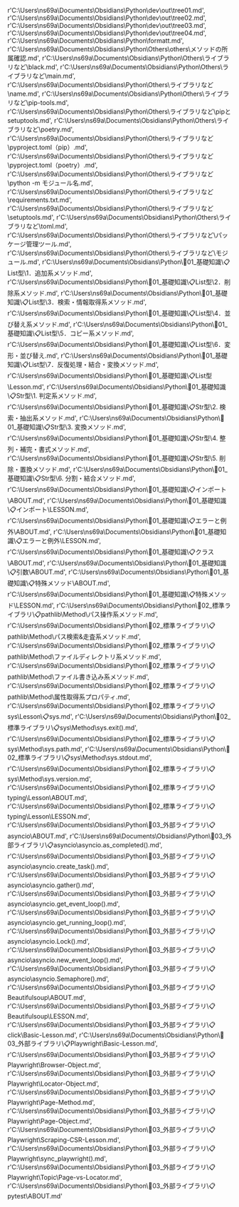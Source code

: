 r'C:\Users\ns69a\Documents\Obsidians\Python\dev\out\tree01.md',
r'C:\Users\ns69a\Documents\Obsidians\Python\dev\out\tree02.md',
r'C:\Users\ns69a\Documents\Obsidians\Python\dev\out\tree03.md',
r'C:\Users\ns69a\Documents\Obsidians\Python\dev\out\tree04.md',
r'C:\Users\ns69a\Documents\Obsidians\Python\formatt.md',
r'C:\Users\ns69a\Documents\Obsidians\Python\Others\others\メソッドの所属確認.md',
r'C:\Users\ns69a\Documents\Obsidians\Python\Others\ライブラリなど\black.md',
r'C:\Users\ns69a\Documents\Obsidians\Python\Others\ライブラリなど\main.md',
r'C:\Users\ns69a\Documents\Obsidians\Python\Others\ライブラリなど\name.md',
r'C:\Users\ns69a\Documents\Obsidians\Python\Others\ライブラリなど\pip-tools.md',
r'C:\Users\ns69a\Documents\Obsidians\Python\Others\ライブラリなど\pipとsetuptools.md',
r'C:\Users\ns69a\Documents\Obsidians\Python\Others\ライブラリなど\poetry.md',
r'C:\Users\ns69a\Documents\Obsidians\Python\Others\ライブラリなど\pyproject.toml（pip）.md',
r'C:\Users\ns69a\Documents\Obsidians\Python\Others\ライブラリなど\pyproject.toml（poetry）.md',
r'C:\Users\ns69a\Documents\Obsidians\Python\Others\ライブラリなど\python -m モジュール名.md',
r'C:\Users\ns69a\Documents\Obsidians\Python\Others\ライブラリなど\requirements.txt.md',
r'C:\Users\ns69a\Documents\Obsidians\Python\Others\ライブラリなど\setuptools.md',
r'C:\Users\ns69a\Documents\Obsidians\Python\Others\ライブラリなど\toml.md',
r'C:\Users\ns69a\Documents\Obsidians\Python\Others\ライブラリなど\パッケージ管理ツール.md',
r'C:\Users\ns69a\Documents\Obsidians\Python\Others\ライブラリなど\モジュール.md',
r'C:\Users\ns69a\Documents\Obsidians\Python\🔑01_基礎知識\📋List型\1．追加系メソッド.md',
r'C:\Users\ns69a\Documents\Obsidians\Python\🔑01_基礎知識\📋List型\2．削除系メソッド.md',
r'C:\Users\ns69a\Documents\Obsidians\Python\🔑01_基礎知識\📋List型\3．検索・情報取得系メソッド.md',
r'C:\Users\ns69a\Documents\Obsidians\Python\🔑01_基礎知識\📋List型\4．並び替え系メソッド.md',
r'C:\Users\ns69a\Documents\Obsidians\Python\🔑01_基礎知識\📋List型\5．コピー系メソッド.md',
r'C:\Users\ns69a\Documents\Obsidians\Python\🔑01_基礎知識\📋List型\6．変形・並び替え.md',
r'C:\Users\ns69a\Documents\Obsidians\Python\🔑01_基礎知識\📋List型\7．反復処理・結合・変換メソッド.md',
r'C:\Users\ns69a\Documents\Obsidians\Python\🔑01_基礎知識\📋List型\Lesson.md',
r'C:\Users\ns69a\Documents\Obsidians\Python\🔑01_基礎知識\📋Str型\1. 判定系メソッド.md',
r'C:\Users\ns69a\Documents\Obsidians\Python\🔑01_基礎知識\📋Str型\2. 検索・抽出系メソッド.md',
r'C:\Users\ns69a\Documents\Obsidians\Python\🔑01_基礎知識\📋Str型\3. 変換メソッド.md',
r'C:\Users\ns69a\Documents\Obsidians\Python\🔑01_基礎知識\📋Str型\4. 整列・補完・書式メソッド.md',
r'C:\Users\ns69a\Documents\Obsidians\Python\🔑01_基礎知識\📋Str型\5. 削除・置換メソッド.md',
r'C:\Users\ns69a\Documents\Obsidians\Python\🔑01_基礎知識\📋Str型\6. 分割・結合メソッド.md',
r'C:\Users\ns69a\Documents\Obsidians\Python\🔑01_基礎知識\📋インポート\ABOUT.md',
r'C:\Users\ns69a\Documents\Obsidians\Python\🔑01_基礎知識\📋インポート\LESSON.md',
r'C:\Users\ns69a\Documents\Obsidians\Python\🔑01_基礎知識\📋エラーと例外\ABOUT.md',
r'C:\Users\ns69a\Documents\Obsidians\Python\🔑01_基礎知識\📋エラーと例外\LESSON.md',
r'C:\Users\ns69a\Documents\Obsidians\Python\🔑01_基礎知識\📋クラス\ABOUT.md',
r'C:\Users\ns69a\Documents\Obsidians\Python\🔑01_基礎知識\📋引数\ABOUT.md',
r'C:\Users\ns69a\Documents\Obsidians\Python\🔑01_基礎知識\📋特殊メソッド\ABOUT.md',
r'C:\Users\ns69a\Documents\Obsidians\Python\🔑01_基礎知識\📋特殊メソッド\LESSON.md',
r'C:\Users\ns69a\Documents\Obsidians\Python\🔑02_標準ライブラリ\📋pathlib\Method\パス操作系メソッド.md',
r'C:\Users\ns69a\Documents\Obsidians\Python\🔑02_標準ライブラリ\📋pathlib\Method\パス検索&走査系メソッド.md',
r'C:\Users\ns69a\Documents\Obsidians\Python\🔑02_標準ライブラリ\📋pathlib\Method\ファイルディレクトリ系メソッド.md',
r'C:\Users\ns69a\Documents\Obsidians\Python\🔑02_標準ライブラリ\📋pathlib\Method\ファイル書き込み系メソッド.md',
r'C:\Users\ns69a\Documents\Obsidians\Python\🔑02_標準ライブラリ\📋pathlib\Method\属性取得系プロパティ.md',
r'C:\Users\ns69a\Documents\Obsidians\Python\🔑02_標準ライブラリ\📋sys\Lesson\📋sys.md',
r'C:\Users\ns69a\Documents\Obsidians\Python\🔑02_標準ライブラリ\📋sys\Method\sys.exit().md',
r'C:\Users\ns69a\Documents\Obsidians\Python\🔑02_標準ライブラリ\📋sys\Method\sys.path.md',
r'C:\Users\ns69a\Documents\Obsidians\Python\🔑02_標準ライブラリ\📋sys\Method\sys.stdout.md',
r'C:\Users\ns69a\Documents\Obsidians\Python\🔑02_標準ライブラリ\📋sys\Method\sys.version.md',
r'C:\Users\ns69a\Documents\Obsidians\Python\🔑02_標準ライブラリ\📋typing\Lesson\ABOUT.md',
r'C:\Users\ns69a\Documents\Obsidians\Python\🔑02_標準ライブラリ\📋typing\Lesson\LESSON.md',
r'C:\Users\ns69a\Documents\Obsidians\Python\🔑03_外部ライブラリ\📋asyncio\ABOUT.md',
r'C:\Users\ns69a\Documents\Obsidians\Python\🔑03_外部ライブラリ\📋asyncio\asyncio.as_completed().md',
r'C:\Users\ns69a\Documents\Obsidians\Python\🔑03_外部ライブラリ\📋asyncio\asyncio.create_task().md',
r'C:\Users\ns69a\Documents\Obsidians\Python\🔑03_外部ライブラリ\📋asyncio\asyncio.gather().md',
r'C:\Users\ns69a\Documents\Obsidians\Python\🔑03_外部ライブラリ\📋asyncio\asyncio.get_event_loop().md',
r'C:\Users\ns69a\Documents\Obsidians\Python\🔑03_外部ライブラリ\📋asyncio\asyncio.get_running_loop().md',
r'C:\Users\ns69a\Documents\Obsidians\Python\🔑03_外部ライブラリ\📋asyncio\asyncio.Lock().md',
r'C:\Users\ns69a\Documents\Obsidians\Python\🔑03_外部ライブラリ\📋asyncio\asyncio.new_event_loop().md',
r'C:\Users\ns69a\Documents\Obsidians\Python\🔑03_外部ライブラリ\📋asyncio\asyncio.Semaphore().md',
r'C:\Users\ns69a\Documents\Obsidians\Python\🔑03_外部ライブラリ\📋Beautifulsoup\ABOUT.md',
r'C:\Users\ns69a\Documents\Obsidians\Python\🔑03_外部ライブラリ\📋Beautifulsoup\LESSON.md',
r'C:\Users\ns69a\Documents\Obsidians\Python\🔑03_外部ライブラリ\📋click\Basic-Lesson.md',
r'C:\Users\ns69a\Documents\Obsidians\Python\🔑03_外部ライブラリ\📋Playwright\Basic-Lesson.md',
r'C:\Users\ns69a\Documents\Obsidians\Python\🔑03_外部ライブラリ\📋Playwright\Browser-Object.md',
r'C:\Users\ns69a\Documents\Obsidians\Python\🔑03_外部ライブラリ\📋Playwright\Locator-Object.md',
r'C:\Users\ns69a\Documents\Obsidians\Python\🔑03_外部ライブラリ\📋Playwright\Page-Method.md',
r'C:\Users\ns69a\Documents\Obsidians\Python\🔑03_外部ライブラリ\📋Playwright\Page-Object.md',
r'C:\Users\ns69a\Documents\Obsidians\Python\🔑03_外部ライブラリ\📋Playwright\Scraping-CSR-Lesson.md',
r'C:\Users\ns69a\Documents\Obsidians\Python\🔑03_外部ライブラリ\📋Playwright\sync_playwright().md',
r'C:\Users\ns69a\Documents\Obsidians\Python\🔑03_外部ライブラリ\📋Playwright\Topic\Page-vs-Locator.md',
r'C:\Users\ns69a\Documents\Obsidians\Python\🔑03_外部ライブラリ\📋pytest\ABOUT.md'